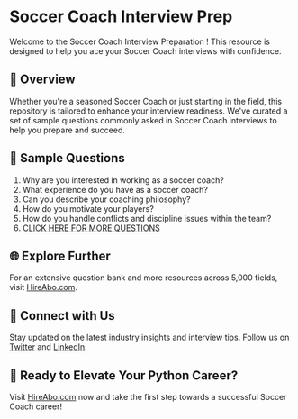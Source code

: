 # Soccer Coach Interview Prep

Welcome to the Soccer Coach Interview Preparation ! This resource is designed to help you ace your Soccer Coach interviews with confidence.

## 🚀 Overview

Whether you're a seasoned Soccer Coach or just starting in the field, this repository is tailored to enhance your interview readiness. We've curated a set of sample questions commonly asked in Soccer Coach interviews to help you prepare and succeed.

## 📝 Sample Questions

1. Why are you interested in working as a soccer coach?
2. What experience do you have as a soccer coach?
3. Can you describe your coaching philosophy?
4. How do you motivate your players?
5. How do you handle conflicts and discipline issues within the team?
6. [CLICK HERE FOR MORE QUESTIONS](https://hireabo.com/job/15_0_6/Soccer%20Coach)

## 🌐 Explore Further

For an extensive question bank and more resources across 5,000 fields, visit [HireAbo.com](https://www.hireabo.com).

## 📱 Connect with Us

Stay updated on the latest industry insights and interview tips. Follow us on [Twitter](https://twitter.com/hireabo) and [LinkedIn](https://www.linkedin.com/in/hire-abo-3609972a8/).

## 🚀 Ready to Elevate Your Python Career?

Visit [HireAbo.com](https://www.hireabo.com) now and take the first step towards a successful Soccer Coach career!
